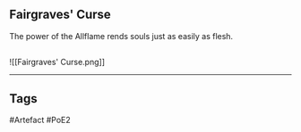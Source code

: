 ## Fairgraves' Curse
The power of the Allflame rends
souls just as easily as flesh.
##
![[Fairgraves' Curse.png]]

---
## Tags
#Artefact
#PoE2